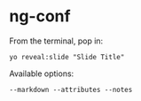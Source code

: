 
# ng-conf

From the terminal, pop in:

  ```yo reveal:slide "Slide Title"```

Available options:

 ```--markdown --attributes --notes```
